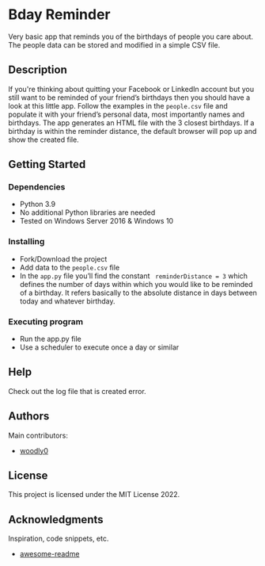 # Bday Reminder

Very basic app that reminds you of the birthdays of people you care about. The people data can be stored and modified in a simple CSV file.

## Description

If you're thinking about quitting your Facebook or LinkedIn account but you still want to be reminded of your friend’s birthdays then you should have a look at this little app.
Follow the examples in the `people.csv` file and populate it with your friend’s personal data, most importantly names and birthdays.
The app generates an HTML file with the 3 closest birthdays. If a birthday is within the reminder distance, the default browser will pop up and show the created file.


## Getting Started

### Dependencies

* Python 3.9
* No additional Python libraries are needed
* Tested on Windows Server 2016 & Windows 10

### Installing

* Fork/Download the project
* Add data to the `people.csv` file
* In the `app.py` file you’ll find the constant ``` reminderDistance = 3``` which defines the number of days within which you would like to be reminded of a birthday. It refers basically to the absolute distance in days between today and whatever birthday.

### Executing program

* Run the app.py file
* Use a scheduler to execute once a day or similar

## Help

Check out the log file that is created error.

## Authors

Main contributors:

* [woodly0]("https://github.com/woodly0") 

## License

This project is licensed under the MIT License 2022.

## Acknowledgments

Inspiration, code snippets, etc.
* [awesome-readme](https://github.com/matiassingers/awesome-readme)